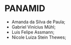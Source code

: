 # PANAMID

- Amanda da Silva de Paula;
- Gabriel Vinícius Mühl;
- Luis Felipe Assmann;
- Nicole Luiza Stein Thewes;
